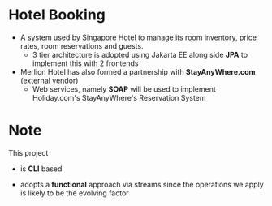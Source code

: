 # Hotel Booking
- A system used by Singapore Hotel to manage its room inventory, price rates, room reservations and guests.
  - 3 tier architecture is adopted using Jakarta EE along side **JPA** to implement this with 2 frontends
- Merlion Hotel has also formed a partnership with **StayAnyWhere.com** (external vendor)
  - Web services, namely **SOAP** will be used to implement Holiday.com&#39;s StayAnyWhere's Reservation System

# Note

This project

- is **CLI** based

- adopts a **functional** approach via streams since the operations we apply is likely to be the evolving factor
